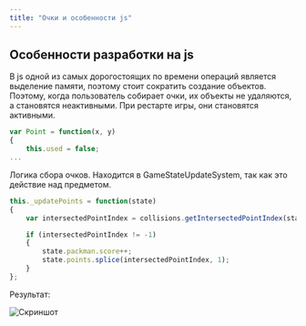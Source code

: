 ```yaml
---
title: "Очки и особенности js"
---
```


## Особенности разработки на js

В js одной из самых дорогостоящих по времени операций является выделение памяти, поэтому стоит сократить  создание объектов. Поэтому, когда пользователь собирает очки, их объекты не удаляются, а становятся неактивными. При рестарте игры, они становятся активными.

```js
var Point = function(x, y)
{
    this.used = false;
...
```

Логика  сбора очков. Находится в GameStateUpdateSystem, так как это действие над предметом.

```js
this._updatePoints = function(state)
{
    var intersectedPointIndex = collisions.getIntersectedPointIndex(state.packman.person, state.points);

    if (intersectedPointIndex != -1)
    {
        state.packman.score++;
        state.points.splice(intersectedPointIndex, 1);
    }
};
````
Результат:

![Скриншот](img\web-packman\web_packman-screenshot-5.png)
